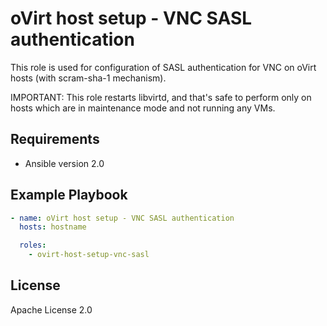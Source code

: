 oVirt host setup - VNC SASL authentication
=============================

This role is used for configuration of SASL authentication for VNC on oVirt
hosts (with scram-sha-1 mechanism).

IMPORTANT: This role restarts libvirtd, and that's safe to perform only on
hosts which are in maintenance mode and not running any VMs.

Requirements
------------

 * Ansible version 2.0

Example Playbook
----------------

```yaml
- name: oVirt host setup - VNC SASL authentication
  hosts: hostname

  roles:
    - ovirt-host-setup-vnc-sasl
```

License
-------

Apache License 2.0
